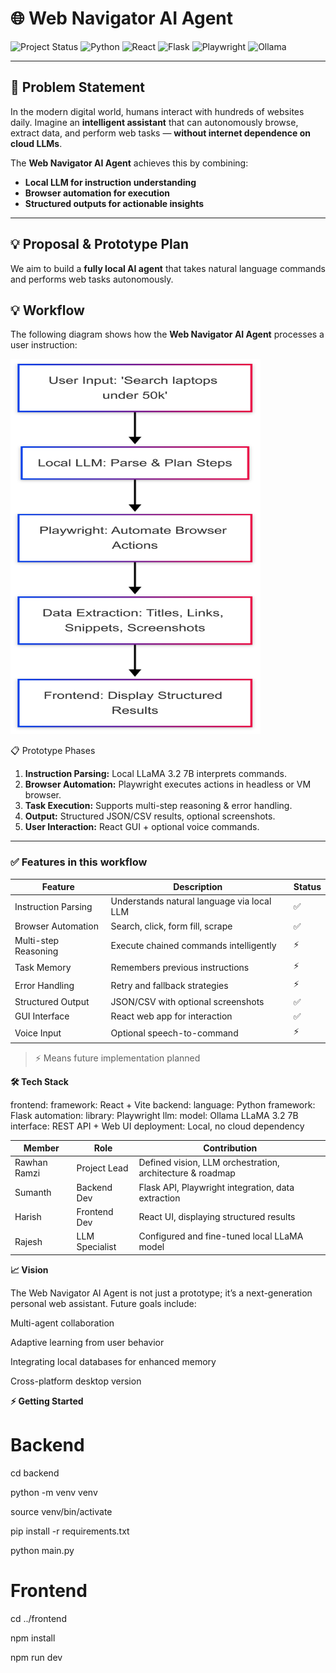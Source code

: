 
# 🌐 Web Navigator AI Agent

![Project Status](https://img.shields.io/badge/status-Prototype-blue)
![Python](https://img.shields.io/badge/Python-3.11-blue)
![React](https://img.shields.io/badge/React-18-blue)
![Flask](https://img.shields.io/badge/Flask-2.3-blue)
![Playwright](https://img.shields.io/badge/Playwright-Automation-blue)
![Ollama](https://img.shields.io/badge/LLM-Ollama-blue)

---

## 📌 Problem Statement
In the modern digital world, humans interact with hundreds of websites daily. Imagine an **intelligent assistant** that can autonomously browse, extract data, and perform web tasks — **without internet dependence on cloud LLMs**.  

The **Web Navigator AI Agent** achieves this by combining:  
- **Local LLM for instruction understanding**  
- **Browser automation for execution**  
- **Structured outputs for actionable insights**

---

## 💡 Proposal & Prototype Plan

We aim to build a **fully local AI agent** that takes natural language commands and performs web tasks autonomously.  

## 💡 Workflow

The following diagram shows how the **Web Navigator AI Agent** processes a user instruction:

<a href="mermaid-ai-diagram-2025-09-27-102903.png">
  <img src="mermaid-ai-diagram-2025-09-27-102903.png" alt="Workflow Diagram" width="400" height="600"/>
</a>


📋 Prototype Phases

1. **Instruction Parsing:** Local LLaMA 3.2 7B interprets commands.  
2. **Browser Automation:** Playwright executes actions in headless or VM browser.  
3. **Task Execution:** Supports multi-step reasoning & error handling.  
4. **Output:** Structured JSON/CSV results, optional screenshots.  
5. **User Interaction:** React GUI + optional voice commands.

---

### ✅ Features in this workflow

| Feature              | Description                                | Status |
| -------------------- | ------------------------------------------ | ------ |
| Instruction Parsing  | Understands natural language via local LLM | ✅     |
| Browser Automation   | Search, click, form fill, scrape           | ✅     |
| Multi-step Reasoning | Execute chained commands intelligently     | ⚡      |
| Task Memory          | Remembers previous instructions            | ⚡      |
| Error Handling       | Retry and fallback strategies              | ⚡      |
| Structured Output    | JSON/CSV with optional screenshots         | ✅     |
| GUI Interface        | React web app for interaction              | ✅     |
| Voice Input          | Optional speech-to-command                 | ⚡      |

> ⚡ Means future implementation planned

**🛠️ Tech Stack**

frontend:
  framework: React + Vite
backend:
  language: Python
  framework: Flask
automation:
  library: Playwright
llm:
  model: Ollama LLaMA 3.2 7B
interface: REST API + Web UI
deployment: Local, no cloud dependency

| **Member**   | **Role**       | **Contribution**                                          |
| ------------ | -------------- | --------------------------------------------------------- |
| Rawhan Ramzi | Project Lead   | Defined vision, LLM orchestration, architecture & roadmap |
| Sumanth      | Backend Dev    | Flask API, Playwright integration, data extraction        |
| Harish       | Frontend Dev   | React UI, displaying structured results                   |
| Rajesh       | LLM Specialist | Configured and fine-tuned local LLaMA model               |


**📈 Vision**

The Web Navigator AI Agent is not just a prototype; it’s a next-generation personal web assistant. Future goals include:

Multi-agent collaboration

Adaptive learning from user behavior

Integrating local databases for enhanced memory

Cross-platform desktop version

**⚡ Getting Started**

# Backend
cd backend

python -m venv venv

source venv/bin/activate

pip install -r requirements.txt

python main.py

# Frontend
cd ../frontend

npm install

npm run dev
